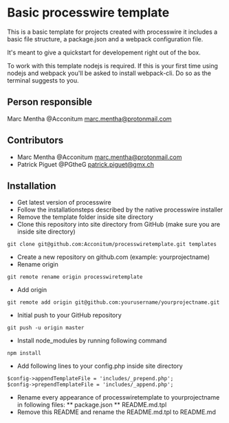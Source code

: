# Basic processwire template

This is a basic template for projects created with processwire
it includes a basic file structure, a package.json and a webpack configuration file.

It's meant to give a quickstart for developement right out of the box.

To work with this template nodejs is required.
If this is your first time using nodejs and webpack you'll be asked to install webpack-cli.
Do so as the terminal suggests to you.

## Person responsible

Marc Mentha 	@Acconitum 		<marc.mentha@protonmail.com>

## Contributors

* Marc Mentha 	@Acconitum 		<marc.mentha@protonmail.com>
* Patrick Piguet	@PGtheG			<patrick.piguet@gmx.ch>

## Installation

* Get latest version of processwire
* Follow the installationsteps described by the native processwire installer
* Remove the template folder inside site directory
* Clone this repository into site directory from GitHub (make sure you are inside site directory)
```
git clone git@github.com:Acconitum/processwiretemplate.git templates
```
* Create a new repository on github.com (example: yourprojectname)
* Rename origin
```
git remote rename origin processwiretemplate
```
* Add origin
```
git remote add origin git@github.com:yourusername/yourprojectname.git
```
* Initial push to your GitHub repository
```
git push -u origin master
```
* Install node_modules by running following command
```
npm install
```
* Add following lines to your config.php inside site directory
```
$config->appendTemplateFile = 'includes/_prepend.php'; 
$config->prependTemplateFile = 'includes/_append.php'; 
```
* Rename every appearance of processwiretemplate to yourprojectname in following files:
** package.json
** README.md.tpl
* Remove this README and rename the README.md.tpl to README.md